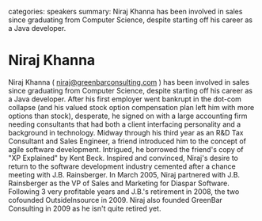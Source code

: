 categories: speakers
summary: Niraj Khanna has been involved in sales since graduating from Computer Science, despite starting off his career as a Java developer.

# Niraj Khanna

Niraj Khanna ( niraj@greenbarconsulting.com )  has been involved in sales since graduating from Computer Science, despite starting off his career as a Java developer. After his first employer went bankrupt in the dot-com collapse (and his valued stock option compensation plan left him with more options than stock), desperate, he signed on with a large accounting firm needing consultants that had both a client interfacing personality and a background in technology. Midway through his third year as an R&D Tax Consultant and Sales Engineer, a friend introduced him to the concept of agile software development. Intrigued, he borrowed the friend's copy of "XP Explained" by Kent Beck. Inspired and convinced, Niraj's desire to return to the software development industry cemented after a chance meeting with J.B. Rainsberger. In March 2005, Niraj partnered with J.B. Rainsberger as the VP of Sales and Marketing for Diaspar Software. Following 3 very profitable years and J.B.'s retirement in 2008, the two cofounded OutsideInsource in 2009. Niraj also founded GreenBar Consulting in 2009 as he isn't quite retired yet.